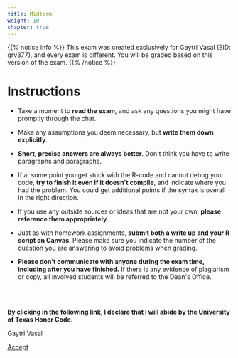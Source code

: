 ```yaml
---
title: Midterm
weight: 10
chapter: true
---
```


{{% notice info %}}
This exam was created exclusively for Gaytri Vasal (EID: grv377), and every exam is different. You will be graded based on this version of the exam.
{{% /notice %}}


# Instructions

- Take a moment to **read the exam**, and ask any questions you might have promptly through the chat.

- Make any assumptions you deem necessary, but **write them down explicitly**.

- **Short, precise answers are always better**. Don't think you have to write paragraphs and paragraphs.

- If at some point you get stuck with the R-code and cannot debug your code, **try to finish it even if it doesn't compile**, and indicate where you had the problem. You could get additional points if the syntax is overall in the right direction.

- If you use any outside sources or ideas that are not your own, **please reference them appropriately**. 

- Just as with homework assignments, **submit both a write up and your R script on Canvas**. Please make sure you indicate the number of the question you are answering to avoid problems when grading.

- **Please don't communicate with anyone during the exam time, including after you have finished.** If there is any evidence of plagiarism or copy, all involved students will be referred to the Dean's Office.

<br>
<br>

**By clicking in the following link, I declare that I will abide by the University of Texas Honor Code.**


Gaytri Vasal

<a onclick="ga('send', 'event', 'External-Link','click','grv377_midterm','0','Link');" href="https://sta235.netlify.app/exams/midterm/grv377/grv377_midterm.html" target="_blank" class="btn btn-default"> Accept <i class="fas fa-check-square"></i></a> 